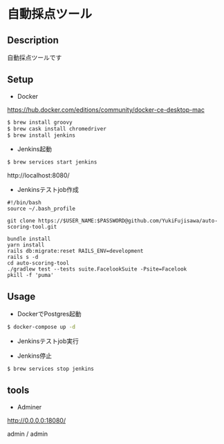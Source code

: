 # 自動採点ツール

## Description

自動採点ツールです

## Setup

* Docker

https://hub.docker.com/editions/community/docker-ce-desktop-mac

```bash
$ brew install groovy
$ brew cask install chromedriver
$ brew install jenkins
```

* Jenkins起動

```bash
$ brew services start jenkins
```

http://localhost:8080/

* Jenkinsテストjob作成

```bash:
#!/bin/bash
source ~/.bash_profile

git clone https://$USER_NAME:$PASSWORD@github.com/YukiFujisawa/auto-scoring-tool.git

bundle install
yarn install
rails db:migrate:reset RAILS_ENV=development
rails s -d
cd auto-scoring-tool
./gradlew test --tests suite.FacelookSuite -Psite=Facelook
pkill -f 'puma'
```

## Usage

* DockerでPostgres起動

```bash
$ docker-compose up -d
```

* Jenkinsテストjob実行

* Jenkins停止

```bash
$ brew services stop jenkins
```

## tools

* Adminer

http://0.0.0.0:18080/

admin / admin